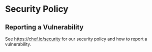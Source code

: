 # Security Policy

## Reporting a Vulnerability

See <https://chef.io/security> for our security policy and how to report a vulnerability.
